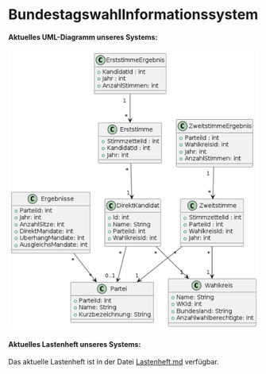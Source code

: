 # BundestagswahlInformationssystem

#### Aktuelles UML-Diagramm unseres Systems:
![UML Diagramm](./resources/wahlen.png)

#### Aktuelles Lastenheft unseres Systems:
Das aktuelle Lastenheft ist in der Datei [Lastenheft.md](./Lastenheft.md) verfügbar.
